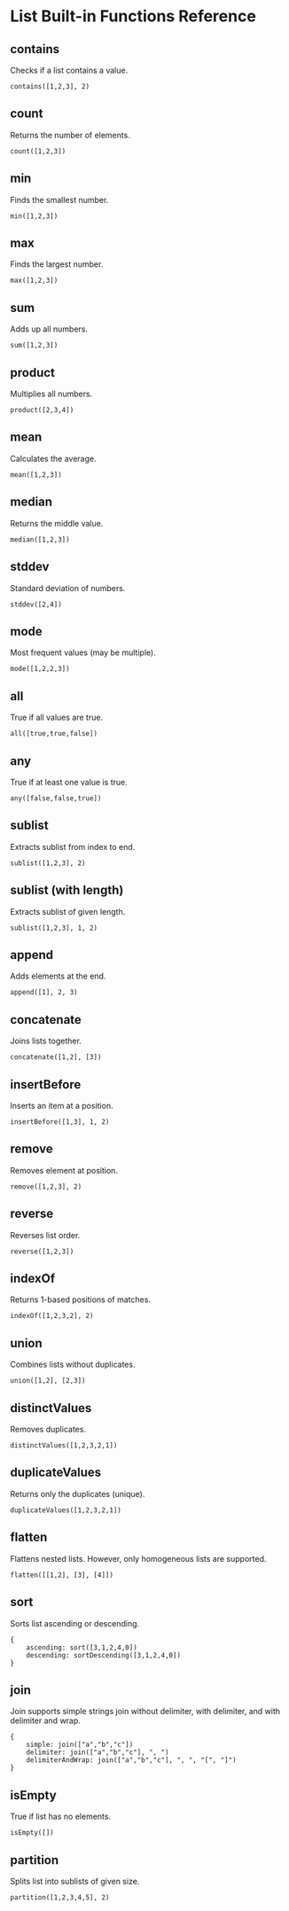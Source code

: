 # List Built-in Functions Reference

## contains

Checks if a list contains a value.

```edgerules
contains([1,2,3], 2)
```

## count

Returns the number of elements.

```edgerules
count([1,2,3])
```

## min

Finds the smallest number.

```edgerules
min([1,2,3])
```

## max

Finds the largest number.

```edgerules
max([1,2,3])
```

## sum

Adds up all numbers.

```edgerules
sum([1,2,3])
```

## product

Multiplies all numbers.

```edgerules
product([2,3,4])
```

## mean

Calculates the average.

```edgerules
mean([1,2,3])
```

## median

Returns the middle value.

```edgerules
median([1,2,3])
```

## stddev

Standard deviation of numbers.

```edgerules
stddev([2,4])
```

## mode

Most frequent values (may be multiple).

```edgerules
mode([1,2,2,3])
```

## all

True if all values are true.

```edgerules
all([true,true,false])
```

## any

True if at least one value is true.

```edgerules
any([false,false,true])
```

## sublist

Extracts sublist from index to end.

```edgerules
sublist([1,2,3], 2)
```

## sublist (with length)

Extracts sublist of given length.

```edgerules
sublist([1,2,3], 1, 2)
```

## append

Adds elements at the end.

```edgerules
append([1], 2, 3)
```

## concatenate

Joins lists together.

```edgerules
concatenate([1,2], [3])
```

## insertBefore

Inserts an item at a position.

```edgerules
insertBefore([1,3], 1, 2)
```

## remove

Removes element at position.

```edgerules
remove([1,2,3], 2)
```

## reverse

Reverses list order.

```edgerules
reverse([1,2,3])
```

## indexOf

Returns 1-based positions of matches.

```edgerules
indexOf([1,2,3,2], 2)
```

## union

Combines lists without duplicates.

```edgerules
union([1,2], [2,3])
```

## distinctValues

Removes duplicates.

```edgerules
distinctValues([1,2,3,2,1])
```

## duplicateValues

Returns only the duplicates (unique).

```edgerules
duplicateValues([1,2,3,2,1])
```

## flatten

Flattens nested lists.
However, only homogeneous lists are supported.

```edgerules
flatten([[1,2], [3], [4]])
```

## sort

Sorts list ascending or descending.

```edgerules
{
    ascending: sort([3,1,2,4,0])
    descending: sortDescending([3,1,2,4,0])
}
```

## join

Join supports simple strings join without delimiter, with delimiter, and with delimiter and wrap.

```edgerules
{
    simple: join(["a","b","c"])
    delimiter: join(["a","b","c"], ", ")
    delimiterAndWrap: join(["a","b","c"], ", ", "[", "]")
}
```

## isEmpty

True if list has no elements.

```edgerules
isEmpty([])
```

## partition

Splits list into sublists of given size.

```edgerules
partition([1,2,3,4,5], 2)
```
